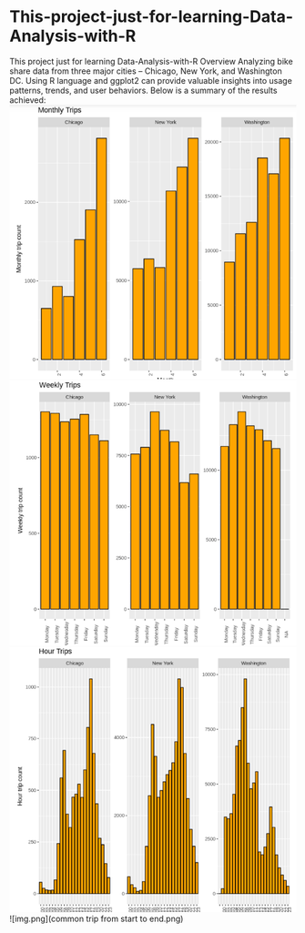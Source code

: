 # This-project-just-for-learning-Data-Analysis-with-R
This project just for learning Data-Analysis-with-R
Overview
Analyzing bike share data from three major cities – Chicago, New York, and Washington DC. 
Using R language and ggplot2 can provide valuable insights into usage patterns, trends, and user behaviors. 
Below is a summary of the results achieved:
![img.png](monthly.png)
![img.png](weekly.png)
![img.png](hour.png)
![img.png](common trip from start to end.png)